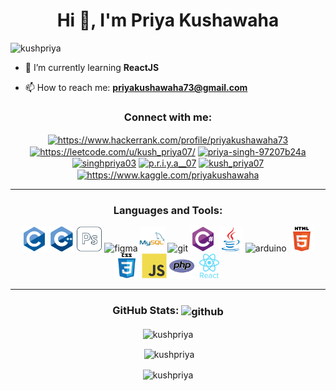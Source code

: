 
<!-- <p align="Middle"> <a href="https://github.com/Kushpriya/github-profile-trophy"><img src="https://github-profile-trophy.vercel.app/?username=Kushpriya" alt="Kushpriya" /></a> </p>
<img align="right" alt="Coding" width="400" src="https://miro.medium.com/max/1400/1*qdAW1TjCN57h1lbuuzvchg.gif">
 -->
 
 <!-- Banner Image -->
<!--<img src="https://raw.githubusercontent.com/brunobritodev/awesome-github-stats/master/docs/banner.png" alt="kushpriya" />-->
<h1 align="center" >Hi 👋, I'm Priya Kushawaha</h1>

<!-- Profile Views -->
<p align="left">
  <img src="https://komarev.com/ghpvc/?username=kushpriya&label=Profile%20views&color=0e75b6&style=flat" alt="kushpriya" />
</p>

<!-- About Me -->
<!--<p align="center">
  <img align="right" alt="Coding" width="400" src="https://miro.medium.com/max/1400/1*qdAW1TjCN57h1lbuuzvchg.gif">
</p>-->

- 🌱 I’m currently learning **ReactJS**

- 📫 How to reach me: **priyakushawaha73@gmail.com**

<!-- Connect with Me -->
<h3 align="center">Connect with me:</h3>
<p align="center">
<a href="https://www.hackerrank.com/https://www.hackerrank.com/profile/priyakushawaha73" target="blank"><img align="center" src="https://raw.githubusercontent.com/rahuldkjain/github-profile-readme-generator/master/src/images/icons/Social/hackerrank.svg" alt="https://www.hackerrank.com/profile/priyakushawaha73" height="30" width="40" /></a>
<a href="https://www.leetcode.com/https://leetcode.com/u/kush_priya07/" target="blank"><img align="center" src="https://raw.githubusercontent.com/rahuldkjain/github-profile-readme-generator/master/src/images/icons/Social/leet-code.svg" alt="https://leetcode.com/u/kush_priya07/" height="30" width="40" /></a>
<a href="https://www.linkedin.com/in/kushpriya/" target="blank"><img align="center" src="https://raw.githubusercontent.com/rahuldkjain/github-profile-readme-generator/master/src/images/icons/Social/linked-in-alt.svg" alt="priya-singh-97207b24a" height="30" width="40" /></a>
<a href="https://fb.com/singhpriya03" target="blank"><img align="center" src="https://raw.githubusercontent.com/rahuldkjain/github-profile-readme-generator/master/src/images/icons/Social/facebook.svg" alt="singhpriya03" height="30" width="40" /></a>
<a href="https://instagram.com/p.r.i.y.a__07" target="blank"><img align="center" src="https://raw.githubusercontent.com/rahuldkjain/github-profile-readme-generator/master/src/images/icons/Social/instagram.svg" alt="p.r.i.y.a__07" height="30" width="40" /></a>
<a href="https://twitter.com/kush_priya07" target="blank"><img align="center" src="https://raw.githubusercontent.com/rahuldkjain/github-profile-readme-generator/master/src/images/icons/Social/twitter.svg" alt="kush_priya07" height="30" width="40"/></a>
<a href="https://kaggle.com/https://www.kaggle.com/priyakushawaha" target="blank"><img align="center" src="https://raw.githubusercontent.com/rahuldkjain/github-profile-readme-generator/master/src/images/icons/Social/kaggle.svg" alt="https://www.kaggle.com/priyakushawaha" height="30" width="40" /></a>

</p>

<hr>

<!-- Languages and Tools -->
<h3 align="center">Languages and Tools:</h3>
<p align="center">
 <img src="https://raw.githubusercontent.com/devicons/devicon/master/icons/c/c-original.svg" alt="c" width="40" height="40"/>
<img src="https://raw.githubusercontent.com/devicons/devicon/master/icons/cplusplus/cplusplus-original.svg" alt="cplusplus" width="40" height="40"/> 
<img src="https://raw.githubusercontent.com/devicons/devicon/master/icons/photoshop/photoshop-line.svg" alt="photoshop" width="40" height="40"/>
<img src="https://www.vectorlogo.zone/logos/figma/figma-icon.svg" alt="figma" width="40" height="40"/>
<img src="https://raw.githubusercontent.com/devicons/devicon/master/icons/mysql/mysql-original-wordmark.svg" alt="mysql" width="40" height="40"/>
<img src="https://www.vectorlogo.zone/logos/git-scm/git-scm-icon.svg" alt="git" width="40" height="40"/>
<img src="https://raw.githubusercontent.com/devicons/devicon/master/icons/csharp/csharp-original.svg" alt="csharp" width="40" height="40"/>
<img src="https://raw.githubusercontent.com/devicons/devicon/master/icons/java/java-original.svg" alt="java" width="40" height="40"/>
<img src="https://cdn.worldvectorlogo.com/logos/arduino-1.svg" alt="arduino" width="40" height="40"/>
<img src="https://raw.githubusercontent.com/devicons/devicon/master/icons/html5/html5-original-wordmark.svg" alt="html5" width="40" height="40"/>
<img src="https://raw.githubusercontent.com/devicons/devicon/master/icons/css3/css3-original-wordmark.svg" alt="css3" width="40" height="40"/>
<img src="https://raw.githubusercontent.com/devicons/devicon/master/icons/javascript/javascript-original.svg" alt="javascript" width="40" height="40"/>
<img src="https://raw.githubusercontent.com/devicons/devicon/master/icons/php/php-original.svg" alt="php" width="40" height="40"/>
<!--     <img src="https://raw.githubusercontent.com/devicons/devicon/master/icons/laravel/laravel-plain-wordmark.svg" alt="laravel" width="40" height="40"/> -->
<img src="https://raw.githubusercontent.com/devicons/devicon/master/icons/react/react-original-wordmark.svg" alt="react" width="40" height="40"/>
</p>
<hr>


<!-- GitHub Stats -->
<h3 align="center">GitHub Stats: <img align="center" src="https://github.githubassets.com/images/modules/logos_page/GitHub-Mark.png" alt="github" height="30" width="30" /></h3>

<p align="center">
  <img align="center" src="https://github-readme-stats.vercel.app/api/top-langs?username=kushpriya&show_icons=true&locale=en&layout=compact&bg_color=0d1117&title_color=ffffff&text_color=ffffff&icon_color=79fe96" alt="kushpriya" />
</p>
<p align="center">
  &nbsp;<img align="center" src="https://github-readme-stats.vercel.app/api?username=kushpriya&show_icons=true&locale=en&bg_color=0d1117&title_color=ffffff&text_color=ffffff&icon_color=79fe96" alt="kushpriya" />
</p>
<p align="center">
  <img align="center" src="https://github-readme-streak-stats.herokuapp.com/?user=kushpriya&background=0d1117&sideLabels=ffffff&dates=ffffff&stroke=ffffff&ring=79fe96&fire=79fe96&currStreakNum=79fe96&sideNums=ffffff&currStreakLabel=79fe96" alt="kushpriya" />
</p>

